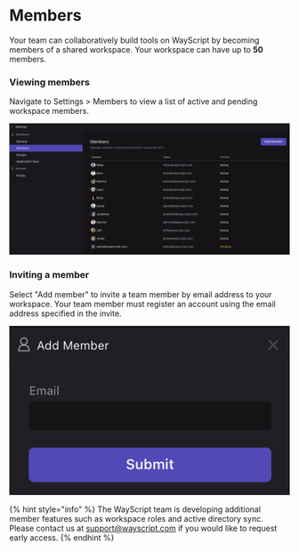 # Members

Your team can collaboratively build tools on WayScript by becoming members of a shared workspace. Your workspace can have up to **50** members.&#x20;

### Viewing members

Navigate to Settings > Members to view a list of active and pending workspace members.&#x20;

![](<../.gitbook/assets/Screen Shot 2022-01-28 at 12.25.40 AM.png>)

### Inviting a member

Select "Add member" to invite a team member by email address to your workspace. Your team member must register an account using the email address specified in the invite.

![](<../.gitbook/assets/Screen Shot 2021-09-14 at 2.05.40 PM.png>)

{% hint style="info" %}
The WayScript team is developing additional member features such as workspace roles and active directory sync. Please contact us at [support@wayscript.com](mailto:nihar@wayscript.com) if you would like to request early access.
{% endhint %}
